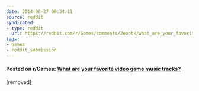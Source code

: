 ```yaml
---
date: 2014-08-27 09:34:11
source: reddit
syndicated:
- type: reddit
  url: https://reddit.com/r/Games/comments/2eontk/what_are_your_favorite_video_game_music_tracks/
tags:
- Games
- reddit_submission
---
```


#### Posted on r/Games: [What are your favorite video game music tracks?](https://reddit.com/r/Games/comments/2eontk/what_are_your_favorite_video_game_music_tracks/)

[removed]